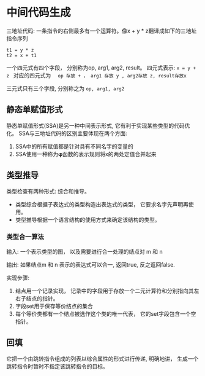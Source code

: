 # 中间代码生成


三地址代码: 一条指令的右侧最多有一个运算符。像x + y * z翻译成如下的三地址指令序列

```
t1 = y * z
t2 = x + t1 
```



一个四元式有四个字段， 分别称为op, arg1, arg2, result。 四元式表示:  ```x = y + z ``` 
对应的四元式为 ```  op 存放 + ， arg1 存放 y , arg2存放 z, result存放x```


三元式只有三个字段, 分别称之为 ```op, arg1, arg2 ``` 

## 静态单赋值形式
静态单赋值形式(SSA)是另一种中间表示形式, 它有利于实现某些类型的代码优化。 SSA与三地址代码的区别主要体现在两个方面:
1. SSA中的所有赋值都是针对具有不同名字的变量的
2. SSA使用一种称为𝛗函数的表示规则将x的两处定值合并起来 

## 类型推导

类型检查有两种形式: 综合和推导。 

- 类型综合根据子表达式的类型构造出表达式的类型， 它要求名字先声明再使用。 
- 类型推导根据一个语言结构的使用方式来确定该结构的类型。 

### 类型合一算法

输入: 一个表示类型的图， 以及需要进行合一处理的结点对 m 和 n

输出: 如果结点m 和 n 表示的表达式可以合一, 返回true, 反之返回false.

实现步骤:

1. 结点用一个记录实现， 记录中的字段用于存放一个二元计算符和分别指向其左右子结点的指针。 
2. 字段set用于保存等价结点的集合
3. 每个等价类都有一个结点被选作这个类的唯一代表， 它的set字段包含一个空指针。 

## 回填

它把一个由跳转指令组成的列表以综合属性的形式进行传递, 明确地讲， 生成一个跳转指令时暂时不指定该跳转指令的目标。
